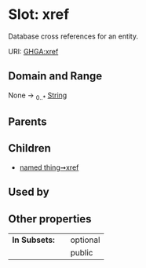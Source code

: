 
# Slot: xref


Database cross references for an entity.

URI: [GHGA:xref](https://w3id.org/GHGA/xref)


## Domain and Range

None &#8594;  <sub>0..\*</sub> [String](types/String.md)

## Parents


## Children

 *  [named thing➞xref](named_thing_xref.md)

## Used by


## Other properties

|  |  |  |
| --- | --- | --- |
| **In Subsets:** | | optional |
|  | | public |

